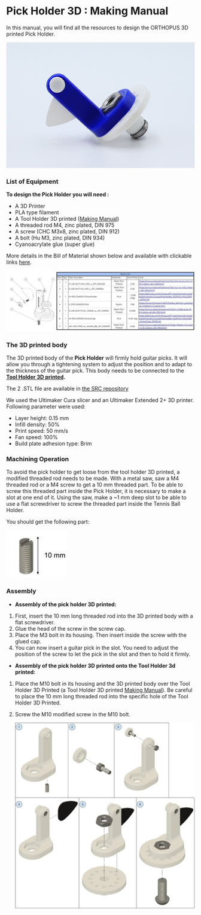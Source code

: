 # Pick Holder 3D : Making Manual

In this manual, you will find all the resources to design the ORTHOPUS 3D printed Pick Holder.

![Pick-holder_ORTHOPUS_3Dprinted](../assets/Pick-holder_ORTHOPUS_3Dprinted.JPG)

### **List of Equipment**

**To design the Pick Holder you will need :**

- A 3D Printer
- PLA type filament
- A Tool Holder 3D printed ([Making Manual](https://github.com/orthopus/01-wrist/blob/main/docs/tool-holder-3D-printer/ToolHolder_3D_making-manual.md))
- A threaded rod M4, zinc plated, DIN 975
- A screw (CHC M3x8, zinc plated, DIN 912)
- A bolt (Hu M3, zinc plated, DIN 934)
- Cyanoacrylate glue (super glue)

More details in the Bill of Material shown below and available with clickable links [here](https://github.com/orthopus/01-mechanicals-tools/blob/main/src/GuitarPickHolder-3D/ILL-0307-%20PickHolder3Dprinted_BoM.pdf).

![ILL-0307-PickHolder3Dprinted_BoM](../assets/ILL-0307-PickHolder3Dprinted_BoM.jpg)

### **The 3D printed body**

The 3D printed body of the **Pick Holder** will firmly hold guitar picks. It will allow you through a tightening system to adjust the position and to adapt to the thickness of the guitar pick. This body needs to be connected to the **[Tool Holder 3D printed](https://github.com/orthopus/01-wrist).**

The 2 .STL file are available in [the SRC repository](https://github.com/orthopus/01-mechanicals-tools/tree/main/src/GuitarPickHolder-3D)

We used the Ultimaker Cura slicer and an Ultimaker Extended 2+ 3D printer. Following parameter were used:

- Layer height: 0.15 mm
- Infill density: 50%
- Print speed: 50 mm/s
- Fan speed: 100%
- Build plate adhesion type: Brim

### **Machining Operation**

To avoid the pick holder to get loose from the tool holder 3D printed, a modified threaded rod needs to be made. With a metal saw, saw a M4 threaded rod or a M4 screw to get a 10 mm threaded part. To be able to screw this threaded part inside the Pick Holder, it is necessary to make a slot at one end of it. Using the saw, make a ~1 mm deep slot to be able to use a flat screwdriver to screw the threaded part inside the Tennis Ball Holder.

You should get the following part:

![ILL-0307-tige-filetee_10mm](../assets/ILL-0307-tige-filetee_10mm.jpg)


### **Assembly**

- **Assembly of the pick holder 3D printed:**

1. First, insert the 10 mm long threaded rod into the 3D printed body with a flat screwdriver. 
2. Glue the head of the screw in the screw cap. 
3. Place the M3 bolt in its housing. Then insert inside the screw with the glued cap.
4. You can now insert a guitar pick in the slot. You need to adjust the position of the screw to let the pick in the slot and then to hold it firmly.

- **Assembly of the pick holder 3D printed onto the Tool Holder 3d printed:**

1. Place the M10 bolt in its housing and the 3D printed body over the Tool Holder 3D Printed (a Tool Holder 3D printed [Making Manual](https://github.com/orthopus/01-wrist/blob/main/docs/tool-holder-3D-printer/ToolHolder_3D_making-manual.md)). Be careful to place the 10 mm long threaded rod into the specific hole of the Tool Holder 3D Printed.

2. Screw the M10 modified screw in the M10 bolt.

   
   
   ![Pick-holder_ORTHOPUS_assembly](../assets/Pick-holder_ORTHOPUS_assembly.jpg)

